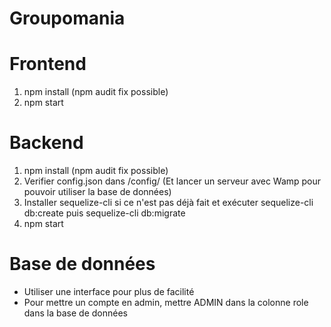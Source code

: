 # Groupomania

# Frontend

1. npm install (npm audit fix possible)
2. npm start

# Backend

1. npm install (npm audit fix possible)
2. Verifier config.json dans /config/ (Et lancer un serveur avec Wamp pour pouvoir utiliser la base de données)
3. Installer sequelize-cli si ce n'est pas déjà fait et exécuter sequelize-cli db:create puis sequelize-cli db:migrate
4. npm start

# Base de données

-   Utiliser une interface pour plus de facilité
-   Pour mettre un compte en admin, mettre ADMIN dans la colonne role dans la base de données
